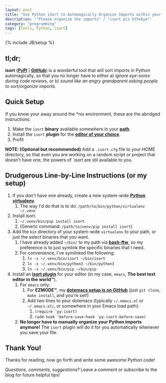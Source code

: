 ```yaml
---
layout: post
title: "Use Python iSort to Automagically Organize Imports within your Favorite Editor"
description: '"Please organize the imports" / "isort plz kthxbye"'
category: "programming"
tags: [tools, Python, isort]
---
```

{% include JB/setup %}

## tl;dr;

**isort** (**[PyPI](https://pypi.org/project/isort/)** | **[GitHub](https://github.com/timothycrosley/isort)**) is a wonderful tool that will sort imports in Python automagically, so that you no longer have to either a) *ignore eye-sores during code reviews*, or b) *sound like an angry grandparent asking people to sort/organize imports*.


## Quick Setup
If you know your away around the *nix environment, these are the abridged instructions:

1. Make the `isort` **binary** available somewhere in your **[path](https://en.wikipedia.org/wiki/PATH_(variable))**.
1. Install the `isort` **plugin** for the **[editor of your choice](https://github.com/timothycrosley/isort/wiki/isort-Plugins)**.
1. Profit

**NOTE: (Optional but recommended)** Add a `.isort.cfg` file to your HOME directory, so that even you are working on a random script or project that doesn't have one, the powers of `isort are stil available to you.

## Drudgerous Line-by-Line Instructions (or my setup)

1. If you don't have one already, create a new system-wide **[Python virtualenv](https://virtualenv.pypa.io/en/stable/)**.
    1. The way I'd do that is to do: `/path/to/bin/python/virtualenv ~/.venv`
1. Install isort.
    1. `~/.venv/bin/pip install isort`
    1. (Generic command: `/path/to/venv/pip install isort`)
1. Add the `bin` directory of your system-wide `virtualenv` to your path, or just the select binaries that you want.
    1. I have already added `~/bin/` to my path via **[bash-ftw](https://github.com/jontsai/bash-ftw)**, so my preference is to just symlink the specific binaries that I need.
    1. For convenience, I've symlinked the following:
        1. `ln -s ~/.venv/bin/isort ~/bin/isort`
        1. `ln -s ~/.venv/bin/python3 ~/bin/python3`
        1. `ln -s ~/.venv/bin/pip ~/bin/pip`
1. Install an **[isort plugin](https://github.com/timothycrosley/isort/wiki/isort-Plugins)** for your editor (in my case, `emacs`, **The best text editor in the world™**).
    1. For `emacs` only:
        1. For **EZMODE™**, my **[dotemacs setup is on GitHub](https://github.com/jontsai/dotemacs)** (just `git clone`, `make install`, and you're set!)
        1. Add two lines to your dotemacs (typically `~/.emacs.el` or `~/.emacs.elc`, or somewhere in your Emacs load path):
            1. `(require 'py-isort)`
            1. `(add-hook 'before-save-hook 'py-isort-before-save)`
    1. **No longer have to manually organize your Python imports anymore!** The `isort` plugin will do it for you automatically whenever you save your file.

## Thank You!

Thanks for reading; now go forth and write some awesome Python code!

*Questions, comments, suggestions?* Leave a comment or subscribe to the blog for future helpful tips!
